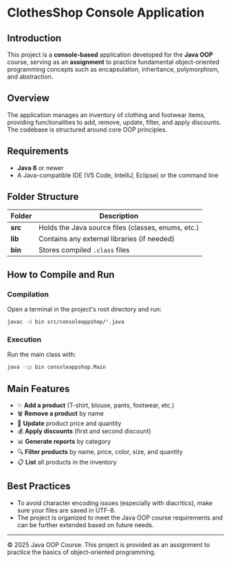 # ClothesShop Console Application

## Introduction
This project is a **console-based** application developed for the **Java OOP** course, serving as an **assignment** to practice fundamental object-oriented programming concepts such as encapsulation, inheritance, polymorphism, and abstraction.

## Overview
The application manages an inventory of clothing and footwear items, providing functionalities to add, remove, update, filter, and apply discounts. The codebase is structured around core OOP principles.

## Requirements
- **Java 8** or newer
- A Java-compatible IDE (VS Code, IntelliJ, Eclipse) or the command line

## Folder Structure
| Folder | Description |
|--------|-------------|
| **src** | Holds the Java source files (classes, enums, etc.) |
| **lib** | Contains any external libraries (if needed) |
| **bin** | Stores compiled `.class` files |

## How to Compile and Run

### Compilation
Open a terminal in the project's root directory and run:
```bash
javac -d bin src/consoleappshop/*.java
```

### Execution
Run the main class with:
```bash
java -cp bin consoleappshop.Main
```

## Main Features
- ✨ **Add a product** (T-shirt, blouse, pants, footwear, etc.)
- 🗑️ **Remove a product** by name
- 📝 **Update** product price and quantity
- 💰 **Apply discounts** (first and second discount)
- 📊 **Generate reports** by category
- 🔍 **Filter products** by name, price, color, size, and quantity
- 📋 **List** all products in the inventory

## Best Practices
- To avoid character encoding issues (especially with diacritics), make sure your files are saved in UTF-8.
- The project is organized to meet the Java OOP course requirements and can be further extended based on future needs.

---

© 2025 Java OOP Course. This project is provided as an assignment to practice the basics of object-oriented programming.